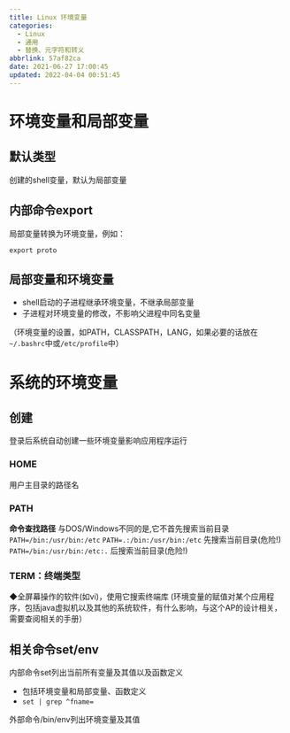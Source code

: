 ```yaml
---
title: Linux 环境变量
categories: 
  - Linux
  - 通用
  - 替换、元字符和转义
abbrlink: 57af82ca
date: 2021-06-27 17:00:45
updated: 2022-04-04 00:51:45
---
```

# 环境变量和局部变量
## 默认类型
创建的shell变量，默认为局部变量
## 内部命令export
局部变量转换为环境变量，例如：
```
export proto
```
## 局部变量和环境变量
- shell启动的子进程继承环境变量，不继承局部变量
- 子进程对环境变量的修改，不影响父进程中同名变量

（环境变量的设置，如PATH，CLASSPATH，LANG，如果必要的话放在`~/.bashrc`中或`/etc/profile`中）
# 系统的环境变量
## 创建
登录后系统自动创建一些环境变量影响应用程序运行
### HOME
用户主目录的路径名
### PATH
**命令查找路径**
与DOS/Windows不同的是,它不首先搜索当前目录
`PATH=/bin:/usr/bin:/etc`
`PATH=.:/bin:/usr/bin:/etc` 先搜索当前目录(危险!)
`PATH=/bin:/usr/bin:/etc:.` 后搜索当前目录(危险!)

### TERM：终端类型
◆全屏幕操作的软件(如vi)，使用它搜索终端库
(环境变量的赋值对某个应用程序，包括java虚拟机以及其他的系统软件，有什么影响，与这个AP的设计相关，需要查阅相关的手册）

## 相关命令set/env
内部命令set列出当前所有变量及其值以及函数定义
- 包括环境变量和局部变量、函数定义
- `set | grep ^fname=`

外部命令/bin/env列出环境变量及其值
